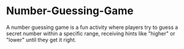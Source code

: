 # Number-Guessing-Game
A number guessing game is a fun activity where players try to guess a secret number within a specific range, receiving hints like "higher" or "lower" until they get it right.
